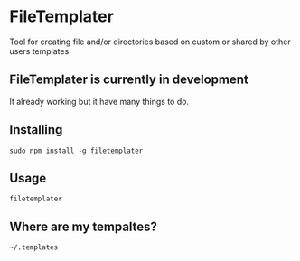 # FileTemplater
Tool for creating file and/or directories based on custom or shared by other users templates.

## FileTemplater is currently in development
It already working but it have many things to do.

## Installing
```
sudo npm install -g filetemplater
```

## Usage
```
filetemplater
```

## Where are my tempaltes?
```
~/.templates
```
